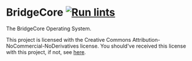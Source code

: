 # BridgeCore [![Run lints](https://github.com/BridgeCore-OS/BridgeCore/actions/workflows/main.yml/badge.svg)](https://github.com/BridgeCore-OS/BridgeCore/actions/workflows/main.yml)

The BridgeCore Operating System.

This project is licensed with the Creative Commons Attribution-NoCommercial-NoDerivatives license. You should've
received this license with this project, if not, see [here](https://creativecommons.org/licenses/by-nc-nd/4.0/).
